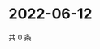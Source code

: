 # 2022-06-12

共 0 条

<!-- BEGIN WEIBO -->
<!-- 最后更新时间 Sun Jun 12 2022 01:13:11 GMT+0800 (China Standard Time) -->

<!-- END WEIBO -->
